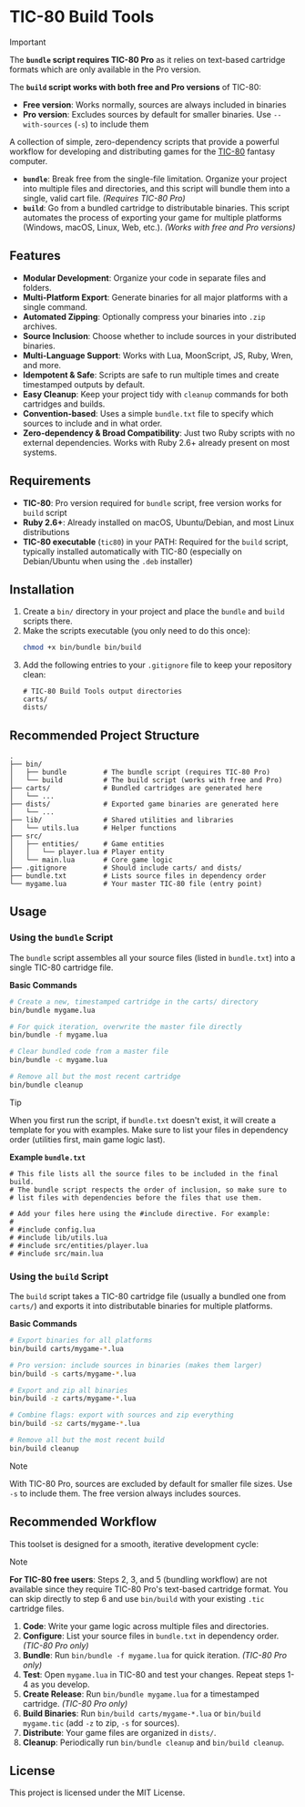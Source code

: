 # TIC-80 Build Tools

> [!IMPORTANT]
> The **`bundle` script requires TIC-80 Pro** as it relies on text-based cartridge formats which are only available in the Pro version.
>
> The **`build` script works with both free and Pro versions** of TIC-80:
> - **Free version**: Works normally, sources are always included in binaries
> - **Pro version**: Excludes sources by default for smaller binaries. Use `--with-sources` (`-s`) to include them

A collection of simple, zero-dependency scripts that provide a powerful workflow for developing and distributing games for the [TIC-80](https://tic80.com/) fantasy computer.

-   **`bundle`**: Break free from the single-file limitation. Organize your project into multiple files and directories, and this script will bundle them into a single, valid cart file. *(Requires TIC-80 Pro)*
-   **`build`**: Go from a bundled cartridge to distributable binaries. This script automates the process of exporting your game for multiple platforms (Windows, macOS, Linux, Web, etc.). *(Works with free and Pro versions)*

## Features

-   **Modular Development**: Organize your code in separate files and folders.
-   **Multi-Platform Export**: Generate binaries for all major platforms with a single command.
-   **Automated Zipping**: Optionally compress your binaries into `.zip` archives.
-   **Source Inclusion**: Choose whether to include sources in your distributed binaries.
-   **Multi-Language Support**: Works with Lua, MoonScript, JS, Ruby, Wren, and more.
-   **Idempotent & Safe**: Scripts are safe to run multiple times and create timestamped outputs by default.
-   **Easy Cleanup**: Keep your project tidy with `cleanup` commands for both cartridges and builds.
-   **Convention-based**: Uses a simple `bundle.txt` file to specify which sources to include and in what order.
-   **Zero-dependency & Broad Compatibility**: Just two Ruby scripts with no external dependencies. Works with Ruby 2.6+ already present on most systems.

## Requirements

-   **TIC-80**: Pro version required for `bundle` script, free version works for `build` script
-   **Ruby 2.6+**: Already installed on macOS, Ubuntu/Debian, and most Linux distributions
-   **TIC-80 executable** (`tic80`) in your PATH: Required for the `build` script, typically installed automatically with TIC-80 (especially on Debian/Ubuntu when using the `.deb` installer)

## Installation

1.  Create a `bin/` directory in your project and place the `bundle` and `build` scripts there.
2.  Make the scripts executable (you only need to do this once):
    ```sh
    chmod +x bin/bundle bin/build
    ```
3.  Add the following entries to your `.gitignore` file to keep your repository clean:
    ```gitignore
    # TIC-80 Build Tools output directories
    carts/
    dists/
    ```

## Recommended Project Structure

```
.
├── bin/
│   ├── bundle         # The bundle script (requires TIC-80 Pro)
│   └── build          # The build script (works with free and Pro)
├── carts/             # Bundled cartridges are generated here
│   └── ...
├── dists/             # Exported game binaries are generated here
│   └── ...
├── lib/               # Shared utilities and libraries
│   └── utils.lua      # Helper functions
├── src/
│   ├── entities/      # Game entities
│   │   └── player.lua # Player entity
│   └── main.lua       # Core game logic
├── .gitignore         # Should include carts/ and dists/
├── bundle.txt         # Lists source files in dependency order
└── mygame.lua         # Your master TIC-80 file (entry point)
```

## Usage

### Using the `bundle` Script

The `bundle` script assembles all your source files (listed in `bundle.txt`) into a single TIC-80 cartridge file.

**Basic Commands**
```sh
# Create a new, timestamped cartridge in the carts/ directory
bin/bundle mygame.lua

# For quick iteration, overwrite the master file directly
bin/bundle -f mygame.lua

# Clear bundled code from a master file
bin/bundle -c mygame.lua

# Remove all but the most recent cartridge
bin/bundle cleanup
```

> [!TIP]
> When you first run the script, if `bundle.txt` doesn't exist, it will create a template for you with examples. Make sure to list your files in dependency order (utilities first, main game logic last).

**Example `bundle.txt`**

```
# This file lists all the source files to be included in the final build.
# The bundle script respects the order of inclusion, so make sure to
# list files with dependencies before the files that use them.

# Add your files here using the #include directive. For example:
#
# #include config.lua
# #include lib/utils.lua
# #include src/entities/player.lua
# #include src/main.lua
```

### Using the `build` Script

The `build` script takes a TIC-80 cartridge file (usually a bundled one from `carts/`) and exports it into distributable binaries for multiple platforms.

**Basic Commands**
```sh
# Export binaries for all platforms
bin/build carts/mygame-*.lua

# Pro version: include sources in binaries (makes them larger)
bin/build -s carts/mygame-*.lua

# Export and zip all binaries
bin/build -z carts/mygame-*.lua

# Combine flags: export with sources and zip everything
bin/build -sz carts/mygame-*.lua

# Remove all but the most recent build
bin/build cleanup
```

> [!NOTE]
> With TIC-80 Pro, sources are excluded by default for smaller file sizes. Use `-s` to include them. The free version always includes sources.

## Recommended Workflow

This toolset is designed for a smooth, iterative development cycle:

> [!NOTE]
> **For TIC-80 free users**: Steps 2, 3, and 5 (bundling workflow) are not available since they require TIC-80 Pro's text-based cartridge format. You can skip directly to step 6 and use `bin/build` with your existing `.tic` cartridge files.

1.  **Code**: Write your game logic across multiple files and directories.
2.  **Configure**: List your source files in `bundle.txt` in dependency order. *(TIC-80 Pro only)*
3.  **Bundle**: Run `bin/bundle -f mygame.lua` for quick iteration. *(TIC-80 Pro only)*
4.  **Test**: Open `mygame.lua` in TIC-80 and test your changes. Repeat steps 1-4 as you develop.
5.  **Create Release**: Run `bin/bundle mygame.lua` for a timestamped cartridge. *(TIC-80 Pro only)*
6.  **Build Binaries**: Run `bin/build carts/mygame-*.lua` or `bin/build mygame.tic` (add `-z` to zip, `-s` for sources).
7.  **Distribute**: Your game files are organized in `dists/`.
8.  **Cleanup**: Periodically run `bin/bundle cleanup` and `bin/build cleanup`.

## License

This project is licensed under the MIT License.
